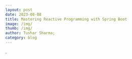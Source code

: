 ```yaml
---
layout: post
date: 2023-08-08
title: Mastering Reactive Programming with Spring Boot
image: /img/
thumb: /img/
author: Tushar Sharma;
category: blog
---
```


.<!-- truncate_here -->
